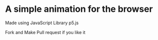 <h1>A simple animation for the browser</h1>
<p>Made using JavaScript Library p5.js <p>
<p> Fork and Make Pull request if you like it <p>

